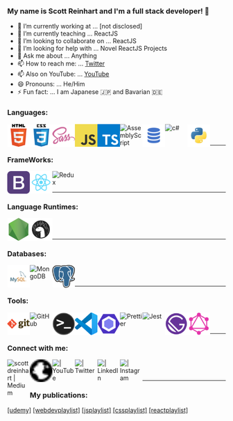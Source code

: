 ### My name is Scott Reinhart and I'm a full stack developer! 👋
- 🔭 I’m currently working at ... [not disclosed]
- 🌱 I’m currently teaching ... ReactJS
- 👯 I’m looking to collaborate on ... ReactJS
- 🤔 I’m looking for help with ... Novel ReactJS Projects
- 💬 Ask me about ... Anything
- 📫 How to reach me: ... [Twitter](https://twitter.com/scottdreinhart)
- 📫 Also on YouTube: ... [YouTube](http://)
- 😄 Pronouns: ... He/Him
- ⚡ Fun fact: ... I am Japanese 🇯🇵 and Bavarian 🇩🇪

### Languages:
<img align="left" alt="HTML5" width="52px" src="https://raw.githubusercontent.com/github/explore/80688e429a7d4ef2fca1e82350fe8e3517d3494d/topics/html/html.png" />
<img align="left" alt="CSS3" width="52px" src="https://raw.githubusercontent.com/github/explore/80688e429a7d4ef2fca1e82350fe8e3517d3494d/topics/css/css.png" />
<img align="left" alt="Sass" width="52px" src="https://raw.githubusercontent.com/github/explore/80688e429a7d4ef2fca1e82350fe8e3517d3494d/topics/sass/sass.png" />
<img align="left" alt="JavaScript" width="52px" src="https://raw.githubusercontent.com/github/explore/80688e429a7d4ef2fca1e82350fe8e3517d3494d/topics/javascript/javascript.png" />
<img align="left" alt="TypeScript" width="52px" src="https://raw.githubusercontent.com/github/explore/80688e429a7d4ef2fca1e82350fe8e3517d3494d/topics/typescript/typescript.png" />
<img align="left" alt="AssemblyScript" width="52px" src="https://avatars1.githubusercontent.com/u/28916798?s=200&v=4" />
<img align="left" alt="SQL" width="52px" src="https://raw.githubusercontent.com/github/explore/80688e429a7d4ef2fca1e82350fe8e3517d3494d/topics/sql/sql.png" />
<img align="left" alt="c#" width="52px" src="https://user-images.githubusercontent.com/19507241/64484929-d4b1cd80-d236-11e9-8bbe-1872b473bd64.png" />
<img align="left" alt="python" width="52px" src="https://raw.githubusercontent.com/github/explore/80688e429a7d4ef2fca1e82350fe8e3517d3494d/topics/python/python.png" />
<br />
<br />

---

### FrameWorks:
<img align="left" alt="BootStrap" width="52px" src="https://raw.githubusercontent.com/github/explore/80688e429a7d4ef2fca1e82350fe8e3517d3494d/topics/bootstrap/bootstrap.png" />
<img align="left" alt="React" width="52px" src="https://raw.githubusercontent.com/github/explore/80688e429a7d4ef2fca1e82350fe8e3517d3494d/topics/react/react.png" />
<img align="left" alt="Redux" width="52px" src="https://raw.githubusercontent.com/reduxjs/redux/master/logo/logo.png" />
<br />
<br />

---

### Language Runtimes:
<img align="left" alt="Node.js" width="52px" src="https://raw.githubusercontent.com/github/explore/80688e429a7d4ef2fca1e82350fe8e3517d3494d/topics/nodejs/nodejs.png" />
<img align="left" alt="Deno" width="52px" src="https://raw.githubusercontent.com/github/explore/361e2821e2dea67711cde99c9c40ed357061cf27/topics/deno/deno.png" />
<br />
<br />

---

### Databases:
<img align="left" alt="MySQL" width="52px" src="https://raw.githubusercontent.com/github/explore/80688e429a7d4ef2fca1e82350fe8e3517d3494d/topics/mysql/mysql.png" />
<img align="left" alt="MongoDB" width="52px" src="https://avatars.githubusercontent.com/u/45798453?s=200&v=4" />
<img align="left" alt="PostgreSQL" width="52px" src="https://raw.githubusercontent.com/github/explore/80688e429a7d4ef2fca1e82350fe8e3517d3494d/topics/postgresql/postgresql.png" />
<br />
<br />

---

### Tools:
<img align="left" alt="Git" width="52px" src="https://raw.githubusercontent.com/github/explore/80688e429a7d4ef2fca1e82350fe8e3517d3494d/topics/git/git.png" />
<img align="left" alt="GitHub" width="52px" src="https://github.githubassets.com/images/modules/logos_page/Octocat.png" />
<img align="left" alt="terminal" width="52px" src="https://raw.githubusercontent.com/github/explore/80688e429a7d4ef2fca1e82350fe8e3517d3494d/topics/terminal/terminal.png" />
<img align="left" alt="Visual Studio Code" width="52px" src="https://raw.githubusercontent.com/github/explore/80688e429a7d4ef2fca1e82350fe8e3517d3494d/topics/visual-studio-code/visual-studio-code.png" />
<img align="left" alt="ESLint" width="52px" src="https://raw.githubusercontent.com/github/explore/80688e429a7d4ef2fca1e82350fe8e3517d3494d/topics/eslint/eslint.png" />
<img align="left" alt="Prettier" width="52px" src="https://avatars.githubusercontent.com/u/25822731?s=200&v=4" />
<img align="left" alt="Jest" width="52px" src="https://user-images.githubusercontent.com/10525473/50372432-95dcd880-0611-11e9-9432-58de9be26b3b.png" />
<img align="left" alt="Gatsby" width="52px" src="https://raw.githubusercontent.com/github/explore/e94815998e4e0713912fed477a1f346ec04c3da2/topics/gatsby/gatsby.png" />
<img align="left" alt="GraphQL" width="52px" src="https://raw.githubusercontent.com/github/explore/80688e429a7d4ef2fca1e82350fe8e3517d3494d/topics/graphql/graphql.png" />
<br />
<br />

---

### Connect with me:
<img align="left" alt="scottdreinhart | Medium" width="52px" src="https://cdn.jsdelivr.net/npm/simple-icons@3.4.1/icons/medium.svg" />
<img align="left" alt="" width="52px" src="https://raw.githubusercontent.com/iconic/open-iconic/master/svg/globe.svg" />
<img align="left" alt=" | YouTube" width="52px" src="https://cdn.jsdelivr.net/npm/simple-icons@v3/icons/youtube.svg" />
<img align="left" alt=" | Twitter" width="52px" src="https://cdn.jsdelivr.net/npm/simple-icons@v3/icons/twitter.svg" />
<img align="left" alt=" | LinkedIn" width="52px" src="https://cdn.jsdelivr.net/npm/simple-icons@v3/icons/linkedin.svg" />
<img align="left" alt=" | Instagram" width="52px" src="https://cdn.jsdelivr.net/npm/simple-icons@v3/icons/instagram.svg" />
<br />
<br />

---

### My publications:
<a href="http://www.tempdomain.com">[udemy]</a>
<a href="https://www.tempdomain.com">[webdevplaylist]</a>
<a href="https://www.youtube.com/playlist?list=##################################">[jsplaylist]</a>
<a href="https://www.youtube.com/playlist?list=################################">[cssplaylist]</a>
<a href="https://www.youtube.com/playlist?list=##################################">[reactplaylist]</a>
<br />
<br />
